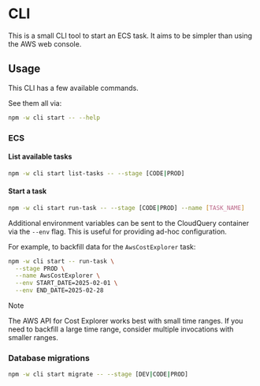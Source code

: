 # CLI
This is a small CLI tool to start an ECS task.
It aims to be simpler than using the AWS web console.

## Usage
This CLI has a few available commands.

See them all via:
```bash
npm -w cli start -- --help
```

### ECS
#### List available tasks
```bash
npm -w cli start list-tasks -- --stage [CODE|PROD]
```

#### Start a task
```bash
npm -w cli start run-task -- --stage [CODE|PROD] --name [TASK_NAME]
```

Additional environment variables can be sent to the CloudQuery container via the `--env` flag.
This is useful for providing ad-hoc configuration.

For example, to backfill data for the `AwsCostExplorer` task:

```bash
npm -w cli start -- run-task \
  --stage PROD \
  --name AwsCostExplorer \
  --env START_DATE=2025-02-01 \
  --env END_DATE=2025-02-28
```

> [!NOTE]
> The AWS API for Cost Explorer works best with small time ranges.
> If you need to backfill a large time range, consider multiple invocations with smaller ranges.

### Database migrations
```bash
npm -w cli start migrate -- --stage [DEV|CODE|PROD]
```
